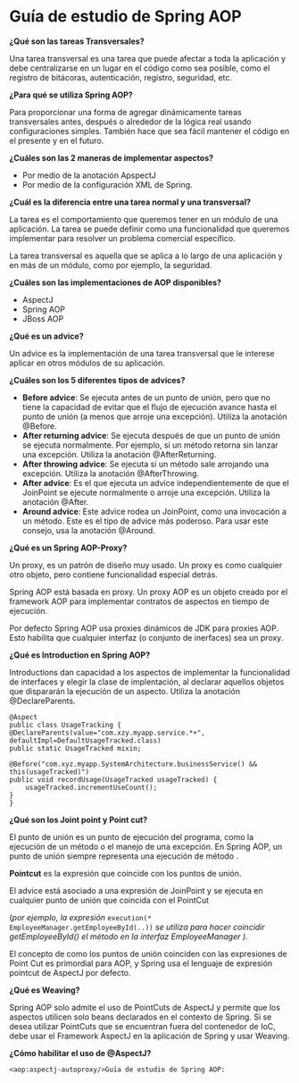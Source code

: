 # Guía de estudio de Spring AOP

**¿Qué son las tareas Transversales?**

Una tarea transversal es una tarea que puede afectar a toda la aplicación y debe centralizarse en un lugar en el código como sea posible, como el registro de bitácoras, autenticación, registro, seguridad, etc.

**¿Para qué se utiliza Spring AOP?**

Para proporcionar una forma de agregar dinámicamente tareas transversales antes, después o alrededor de la lógica real usando configuraciones simples. También hace que sea fácil mantener el código en el presente y en el futuro.

**¿Cuáles son las 2 maneras de implementar aspectos?**
 - Por medio de la anotación ApspectJ
 - Por medio de la configuración XML de Spring.

**¿Cuál es la diferencia entre una tarea normal y una transversal?**

La tarea es el comportamiento que queremos tener en un módulo de una aplicación. La tarea se puede definir como una funcionalidad que queremos implementar para resolver un problema comercial específico.

La tarea transversal es aquella que se aplica a lo largo de una aplicación y en más de un módulo, como por ejemplo, la seguridad.

**¿Cuáles son las implementaciones de AOP disponibles?**
 - AspectJ
 - Spring AOP
 - JBoss AOP

**¿Qué es un advice?**

Un advice es la implementación de una tarea transversal que le interese aplicar en otros módulos de su aplicación.

**¿Cuáles son los 5 diferentes tipos de advices?**
 - **Before advice**: Se ejecuta antes de un punto de unión, pero que no tiene la capacidad de evitar que el flujo de ejecución avance hasta el punto de unión (a menos que arroje una excepción). Utiliza la anotación @Before.
 - **After returning advice**: Se ejecuta después de que un punto de unión se ejecuta normalmente. Por ejemplo, si un método retorna sin lanzar una excepción. Utiliza la anotación @AfterReturning.
 - **After throwing advice**: Se ejecuta si un método sale arrojando una excepción. Utiliza la anotación @AfterThrowing.
 - **After advice**: Es el que ejecuta un advice independientemente de que el JoinPoint se ejecute normalmente o arroje una excepción. Utiliza la anotación @After.
 - **Around advice**: Este advice rodea un JoinPoint, como una invocación a un método. Este es el tipo de advice más poderoso. Para usar este consejo, usa la anotación @Around.
    

**¿Qué es un Spring AOP-Proxy?**

Un proxy, es un patrón de diseño muy usado. Un proxy es como cualquier otro objeto, pero contiene funcionalidad especial detrás.

Spring AOP está basada en proxy. Un proxy AOP es un objeto creado por el framework AOP para implementar contratos de aspectos en tiempo de ejecución.

Por defecto Spring AOP usa proxies dinámicos de JDK para proxies AOP. Esto habilita que cualquier interfaz (o conjunto de inerfaces) sea un proxy.

**¿Qué es Introduction en Spring AOP?**

Introductions dan capacidad a los aspectos de implementar la funcionalidad de interfaces y elegir la clase de implentación, al declarar aquellos objetos que dispararán la ejecución de un aspecto. Utiliza la anotación @DeclareParents.
```
@Aspect
public class UsageTracking {
@DeclareParents(value="com.xzy.myapp.service.*+", defaultImpl=DefaultUsageTracked.class)
public static UsageTracked mixin;

@Before("com.xyz.myapp.SystemArchitecture.businessService() && this(usageTracked)")
public void recordUsage(UsageTracked usageTracked) {
    usageTracked.incrementUseCount();
}
}
```
**¿Qué son los Joint point y Point cut?**

El punto de unión es un punto de ejecución del programa, como la ejecución de un método o el manejo de una excepción. En Spring AOP, un punto de unión siempre representa una ejecución de método .

**Pointcut** es la expresión que coincide con los puntos de unión.

El advice está asociado a una expresión de JoinPoint y se ejecuta en cualquier punto de unión que coincida con el PointCut

(*por ejemplo, la expresión* `execution(* EmployeeManager.getEmployeeById(..))` *se utiliza para hacer coincidir getEmployeeById() el método en la interfaz EmployeeManager ).*

El concepto de como los puntos de unión coinciden con las expresiones de Point Cut es primordial para AOP, y Spring usa el lenguaje de expresión pointcut de AspectJ por defecto.

**¿Qué es Weaving?**

Spring AOP solo admite el uso de PointCuts de AspectJ y permite que los aspectos utilicen solo beans declarados en el contexto de Spring. Si se desea utilizar PointCuts que se encuentran fuera del contenedor de IoC, debe usar el Framework AspectJ en la aplicación de Spring y usar Weaving.

**¿Cómo habilitar el uso de @AspectJ?**
```
<aop:aspectj-autoproxy/>Guía de estudio de Spring AOP:
```
